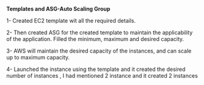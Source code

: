 **Templates and ASG-Auto Scaling Group**

1- Created EC2 template wit all the required details. 

2- Then created ASG for the created template to maintain the applicability of the application. Filled the minimum, maximum and desired capacity.

3- AWS will maintain the desired capacity of the instances, and can scale up to maximum capacity.

4- Launched the instance using the template and it created the desired number of instances , I had mentioned 2 instance and it created 2 instances
